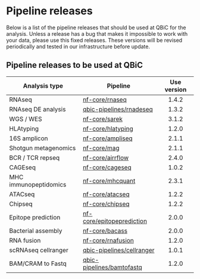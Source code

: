 # Pipeline releases

Below is a list of the pipeline releases that should be used at QBiC for the analysis.
Unless a release has a bug that makes it impossible to work with your data, please use this fixed releases.
These versions will be revised periodically and tested in our infrastructure before update.

## Pipeline releases to be used at QBiC

| Analysis type         | Pipeline                                                                  | Use version |
| --------------------- | ------------------------------------------------------------------------- | :---------: |
| RNAseq                | [nf-core/rnaseq](https://nf-co.re/rnaseq/1.4.2)                           |    1.4.2    |
| RNAseq DE analysis    | [qbic-pipelines/rnadeseq](https://github.com/qbic-pipelines/rnadeseq)     |    1.3.2    |
| WGS / WES             | [nf-core/sarek](https://nf-co.re/sarek/3.1.2)                             |    3.1.2    |
| HLAtyping             | [nf-core/hlatyping](https://nf-co.re/hlatyping/1.2.0)                     |    1.2.0    |
| 16S amplicon          | [nf-core/ampliseq](https://nf-co.re/ampliseq/2.1.1)                       |    2.1.1    |
| Shotgun metagenomics  | [nf-core/mag](https://nf-co.re/mag/2.1.1)                                 |    2.1.1    |
| BCR / TCR repseq      | [nf-core/airrflow](https://nf-co.re/airrflow/2.4.0)                       |    2.4.0    |
| CAGEseq               | [nf-core/cageseq](https://nf-co.re/cageseq/1.0.2)                         |    1.0.2    |
| MHC immunopeptidomics | [nf-core/mhcquant](https://nf-co.re/mhcquant/2.3.1)                       |    2.3.1    |
| ATACseq               | [nf-core/atacseq](https://nf-co.re/atacseq/1.2.2)                         |    1.2.2    |
| Chipseq               | [nf-core/chipseq](https://nf-co.re/chipseq/1.2.2)                         |    1.2.2    |
| Epitope prediction    | [nf-core/epitopeprediction](https://nf-co.re/epitopeprediction/2.0.0)     |    2.0.0    |
| Bacterial assembly    | [nf-core/bacass](https://nf-co.re/bacass/2.0.0)                           |    2.0.0    |
| RNA fusion            | [nf-core/rnafusion](https://nf-co.re/rnafusion/1.2.0)                     |    1.2.0    |
| scRNAseq cellranger   | [qbic-pipelines/cellranger](https://github.com/qbic-pipelines/cellranger) |    1.0.1    |
| BAM/CRAM to Fastq     | [qbic-pipelines/bamtofastq](https://github.com/qbic-pipelines/bamtofastq) |    1.2.0    |
